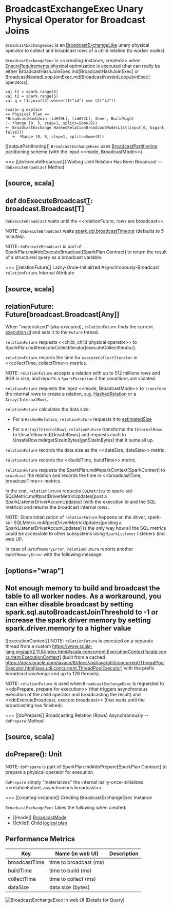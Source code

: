 # BroadcastExchangeExec Unary Physical Operator for Broadcast Joins

`BroadcastExchangeExec` is an [BroadcastExchangeLike](BroadcastExchangeLike.md) unary physical operator to collect and broadcast rows of a child relation (to worker nodes).

`BroadcastExchangeExec` is <<creating-instance, created>> when [EnsureRequirements](../physical-optimizations/EnsureRequirements.md) physical optimization is executed (that can really be either BroadcastHashJoinExec.md[BroadcastHashJoinExec] or BroadcastNestedLoopJoinExec.md[BroadcastNestedLoopJoinExec] operators).

```text
val t1 = spark.range(5)
val t2 = spark.range(5)
val q = t1.join(t2).where(t1("id") === t2("id"))

scala> q.explain
== Physical Plan ==
*BroadcastHashJoin [id#19L], [id#22L], Inner, BuildRight
:- *Range (0, 5, step=1, splits=Some(8))
+- BroadcastExchange HashedRelationBroadcastMode(List(input[0, bigint, false]))
   +- *Range (0, 5, step=1, splits=Some(8))
```

[[outputPartitioning]]
`BroadcastExchangeExec` uses [BroadcastPartitioning](Partitioning.md#BroadcastPartitioning) partitioning scheme (with the input <<mode, BroadcastMode>>).

=== [[doExecuteBroadcast]] Waiting Until Relation Has Been Broadcast -- `doExecuteBroadcast` Method

[source, scala]
----
def doExecuteBroadcast[T](): broadcast.Broadcast[T]
----

`doExecuteBroadcast` waits until the <<relationFuture, rows are broadcast>>.

NOTE: `doExecuteBroadcast` waits [spark.sql.broadcastTimeout](../SQLConf.md#broadcastTimeout) (defaults to 5 minutes).

NOTE: `doExecuteBroadcast` is part of SparkPlan.md#doExecuteBroadcast[SparkPlan Contract] to return the result of a structured query as a broadcast variable.

=== [[relationFuture]] Lazily-Once-Initialized Asynchronously-Broadcast `relationFuture` Internal Attribute

[source, scala]
----
relationFuture: Future[broadcast.Broadcast[Any]]
----

When "materialized" (aka _executed_), `relationFuture` finds the current [execution id](../SQLExecution.md#spark.sql.execution.id) and sets it to the `Future` thread.

`relationFuture` requests <<child, child physical operator>> to SparkPlan.md#executeCollectIterator[executeCollectIterator].

`relationFuture` records the time for `executeCollectIterator` in <<collectTime, collectTime>> metrics.

NOTE: `relationFuture` accepts a relation with up to 512 millions rows and 8GB in size, and reports a `SparkException` if the conditions are violated.

`relationFuture` requests the input <<mode, BroadcastMode>> to `transform` the internal rows to create a relation, e.g. [HashedRelation](HashedRelation.md) or a `Array[InternalRow]`.

`relationFuture` calculates the data size:

* For a `HashedRelation`, `relationFuture` requests it to [estimatedSize](../KnownSizeEstimation.md#estimatedSize)

* For a `Array[InternalRow]`, `relationFuture` transforms the `InternalRows` to UnsafeRow.md[UnsafeRows] and requests each to UnsafeRow.md#getSizeInBytes[getSizeInBytes] that it sums all up.

`relationFuture` records the data size as the <<dataSize, dataSize>> metric.

`relationFuture` records the <<buildTime, buildTime>> metric.

`relationFuture` requests the SparkPlan.md#sparkContext[SparkContext] to `broadcast` the relation and records the time in <<broadcastTime, broadcastTime>> metrics.

In the end, `relationFuture` requests `SQLMetrics` to spark-sql-SQLMetric.md#postDriverMetricUpdates[post a SparkListenerDriverAccumUpdates] (with the execution id and the SQL metrics) and returns the broadcast internal rows.

NOTE: Since initialization of `relationFuture` happens on the driver, spark-sql-SQLMetric.md#postDriverMetricUpdates[posting a SparkListenerDriverAccumUpdates] is the only way how all the SQL metrics could be accessible to other subsystems using `SparkListener` listeners (incl. web UI).

In case of `OutOfMemoryError`, `relationFuture` reports another `OutOfMemoryError` with the following message:

[options="wrap"]
----
Not enough memory to build and broadcast the table to all worker nodes. As a workaround, you can either disable broadcast by setting spark.sql.autoBroadcastJoinThreshold to -1 or increase the spark driver memory by setting spark.driver.memory to a higher value
----

[[executionContext]]
NOTE: `relationFuture` is executed on a separate thread from a custom https://www.scala-lang.org/api/2.11.8/index.html#scala.concurrent.ExecutionContext[scala.concurrent.ExecutionContext] (built from a cached https://docs.oracle.com/javase/8/docs/api/java/util/concurrent/ThreadPoolExecutor.html[java.util.concurrent.ThreadPoolExecutor] with the prefix *broadcast-exchange* and up to 128 threads).

NOTE: `relationFuture` is used when `BroadcastExchangeExec` is requested to <<doPrepare, prepare for execution>> (that triggers asynchronous execution of the child operator and broadcasting the result) and <<doExecuteBroadcast, execute broadcast>> (that waits until the broadcasting has finished).

=== [[doPrepare]] Broadcasting Relation (Rows) Asynchronously -- `doPrepare` Method

[source, scala]
----
doPrepare(): Unit
----

NOTE: `doPrepare` is part of SparkPlan.md#doPrepare[SparkPlan Contract] to prepare a physical operator for execution.

`doPrepare` simply "materializes" the internal lazily-once-initialized <<relationFuture, asynchronous broadcast>>.

=== [[creating-instance]] Creating BroadcastExchangeExec Instance

`BroadcastExchangeExec` takes the following when created:

* [[mode]] [BroadcastMode](BroadcastMode.md)
* [[child]] Child [logical plan](../logical-operators/LogicalPlan.md)

## <span id="metrics"> Performance Metrics

Key             | Name (in web UI)        | Description
----------------|-------------------------|---------
 broadcastTime  | time to broadcast (ms)  |
 buildTime      | time to build (ms)      |
 collectTime    | time to collect (ms)    |
 dataSize       | data size (bytes)       |

![BroadcastExchangeExec in web UI (Details for Query)](../images/spark-sql-BroadcastExchangeExec-webui-details-for-query.png)
